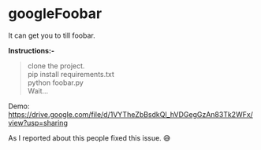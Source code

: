 # googleFoobar
It can get you to till foobar.

<b>Instructions:-</b>  
>clone the project.  
>pip install requirements.txt  
>python foobar.py  
>Wait...  

Demo:  https://drive.google.com/file/d/1VYTheZbBsdkQl_hVDGegGzAn83Tk2WFx/view?usp=sharing



As I reported about this people fixed this issue.  😅
